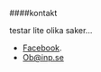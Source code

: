 ####kontakt

testar lite olika saker...

* [Facebook](https://www.facebook.com/oliver.bergman.35).
* Ob@inp.se

